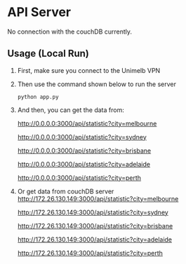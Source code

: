 # API Server

No connection with the couchDB currently.



## Usage (Local Run)

1. First, make sure you connect to the Unimelb VPN

2. Then use the command shown below to run the server

   ```
   python app.py
   ```

3. And then, you can get the data from:

   http://0.0.0.0:3000/api/statistic?city=melbourne

   http://0.0.0.0:3000/api/statistic?city=sydney

   http://0.0.0.0:3000/api/statistic?city=brisbane

   http://0.0.0.0:3000/api/statistic?city=adelaide

   http://0.0.0.0:3000/api/statistic?city=perth

4. Or get data from couchDB server
    http://172.26.130.149:3000/api/statistic?city=melbourne

    http://172.26.130.149:3000/api/statistic?city=sydney

    http://172.26.130.149:3000/api/statistic?city=brisbane

    http://172.26.130.149:3000/api/statistic?city=adelaide

    http://172.26.130.149:3000/api/statistic?city=perth